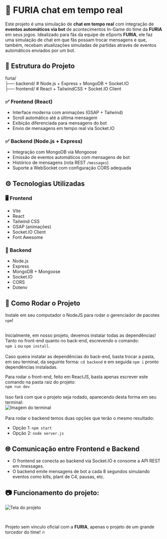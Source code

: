 # 🤖 FURIA chat em tempo real

Este projeto é uma simulação de **chat em tempo real** com integração de **eventos automáticos via bot** de acontecimentos In-Game do time da **FURIA** em seus jogos. Idealizado para fãs da equipe de eSports **FURIA**, ele faz uma simulação de chat em que fãs possam trocar mensagens e que, também, recebam atualizações simuladas de partidas através de eventos automáticos enviados por um bot.



## 📁 Estrutura do Projeto
furia/ 
<br>├── backend/ # Node.js + Express + MongoDB + Socket.IO 
<br>├── frontend/ # React + TailwindCSS + Socket.IO Client

### ✅ Frontend (React)
- Interface moderna com animações (GSAP + Tailwind)
- Scroll automático até a última mensagem
- Exibição diferenciada para mensagens do bot
- Envio de mensagens em tempo real via Socket.IO

### ✅ Backend (Node.js + Express)
- Integração com MongoDB via Mongoose
- Emissão de eventos automáticos com mensagens de bot
- Histórico de mensagens (rota REST `/messages`)
- Suporte a WebSocket com configuração CORS adequada


## ⚙️ Tecnologias Utilizadas

### 🖥️ Frontend
- Vite
- React
- Tailwind CSS
- GSAP (animações)
- Socket.IO Client
- Font Awesome

### 🧠 Backend
- Node.js
- Express
- MongoDB + Mongoose
- Socket.IO
- CORS
- Dotenv

## 🔧 Como Rodar o Projeto

Instale em seu computador o NodeJS para rodar o gerenciador de pacotes `npm`!<br><br>

Inicialmente, em nosso projeto, devemos instalar todas as dependências! Tanto no front-end quanto no back-end, escrevendo o comando: <br>
`npm i` ou `npm install`. 
<br><br>Caso queira instalar as dependências do back-end, basta trocar a pasta, em seu terminal, da seguinte forma: `cd backend` e em seguida `npm i` pronto dependências instaladas.

Para rodar o front-end, feito em ReactJS, basta apenas escrever este comando na pasta raiz do projeto: <br>
```npm run dev``` 
<br><br>Isso fará com que o projeto seja rodado, aparecendo desta forma em seu terminal: 
<br>
![Imagem do terminal](./src/assets/imgs/terminal.png)
<br><br>
Para rodar o backend temos duas opções que terão o mesmo resultado:<br>
- Opção 1: `npm start`
- Opção 2: `node server.js`

## 🌐 Comunicação entre Frontend e Backend
- O frontend se conecta ao backend via Socket.IO e consome a API REST em /messages.
- O backend emite mensagens de bot a cada 8 segundos simulando eventos como kills, plant de C4, pausas, etc.

## 📷 Funcionamento do projeto:
![Tela do projeto](./src/assets/imgs/tela-projeto.png)

<br>

Projeto sem vínculo oficial com a **FURIA**, apenas o projeto de um grande torcedor do time! 🔥
